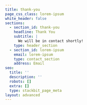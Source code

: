 ```yaml
---
title: thank-you
page_css_class: lorem-ipsum
white_header: false
sections:
  - section_id: thank-you
    headline: Thank You
    subtitle: |
      We will be in contact shortly!
    type: header_section
  - section_id: lorem-ipsum
    email: lorem-ipsum
    type: contact_section
    address: Email
seo:
  title: ''
  description: ''
  robots: []
  extra: []
  type: stackbit_page_meta
layout: advanced
---
```


